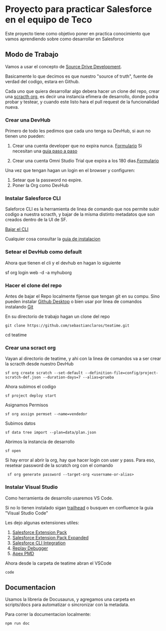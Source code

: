 # Proyecto para practicar Salesforce en el equipo de Teco

Este proyecto tiene como objetivo poner en practica conocimiento que vamos aprendiendo sobre como desarrollar en Salesforce

## Modo de Trabajo

Vamos a usar el concepto de [Source Drive Development](https://trailhead.salesforce.com/content/learn/modules/sfdx_app_dev/sfdx_app_dev_setup_dx).

Basicamente lo que decimos es que nuestro "source of truth", fuente de verdad del codigo, estara en Github.

Cada uno que quiera desarrollar algo debera hacer un clone del repo, crear una [scracth org](https://trailhead.salesforce.com/content/learn/modules/sfdx_app_dev/sfdx_app_dev_setup_dx), es decir una instancia efimera de desarrollo, donde podra probar y testear, y cuando este listo hara el pull request de la funcionalidad nueva.

### Crear una DevHub

Primero de todo les pedimos que cada uno tenga su DevHub, si aun no tienen uno pueden:

1. Crear una cuenta developer que no expira nunca. [Formulario](https://developer.salesforce.com/signup)
   Si necesitan una [guia paso a paso](https://www.apexhours.com/how-to-create-a-free-salesforce-developer-account/#:~:text=Go%20to%20the%20Salesforce%20Developer,Then%20Choose%20a%20unique%20username.)

2. Crear una cuenta Omni Studio Trial que expira a los 180 dias.[Formulario](https://trailhead.salesforce.com/promo/orgs/omnistudiotrails)

Una vez que tengan hagan un login en el browser y configuren:

1. Setear que la password no expire.
2. Poner la Org como DevHub

### Instalar Salesforce CLI

Saleforce CLI es la herramienta de linea de comando que nos permite subir codigo a nuestra scracth, y bajar de la misma distinto metadatos que son creados dentro de la UI de SF.

[Bajar el CLI](https://developer.salesforce.com/tools/salesforcecli?_ga=2.11139901.867475159.1706793275-450459138.1704306154)

Cualquier cosa consultar la [guia de instalacion](https://developer.salesforce.com/docs/atlas.en-us.sfdx_setup.meta/sfdx_setup/sfdx_setup_install_cli.htm)

### Setear el DevHub como default

Ahora que tienen el cli y el devhub en hagan lo siguiente

sf org login web -d -a myhuborg

### Hacer el clone del repo

Antes de bajar el Repo localmente fijense que tengan git en su compu. Sino pueden instalar [Github Desktop](https://desktop.github.com/) o bien usar por linea de comandos instalando [Git](https://git-scm.com/book/en/v2/Getting-Started-Installing-Git)

En su directorio de trabajo hagan un clone del repo

```
git clone https://github.com/sebastianclaros/teatime.git
```

cd teatime

### Crear una scract org

Vayan al directorio de teatime, y ahi con la linea de comandos va a ser crear la scracth desde nuestro DevHub

```
sf org create scratch --set-default --definition-file=config/project-scratch-def.json --duration-days=7 --alias=prueba
```

Ahora subimos el codigo

```
sf project deploy start
```

Asignamos Permisos

```
sf org assign permset --name=vendedor
```

Subimos datos

```
sf data tree import --plan=data/plan.json
```

Abrimos la instancia de desarrollo

```
sf open
```

Si hay error al abrir la org, hay que hacer login con user y pass. Para eso, resetear password de la scratch org con el comando

```
 sf org generate password --target-org <username-or-alias>
```

### Instalar Visual Studio

Como herramienta de desarrollo usaremos VS Code.

Si no lo tienen instalado sigan [trailhead](https://trailhead.salesforce.com/es-MX/content/learn/projects/find-and-fix-bugs-with-apex-replay-debugger/apex-replay-debugger-set-up-vscode) o busquen en confluence la guia "Visual Studio Code"

Les dejo algunas extensiones utiles:

1. [Salesforce Extension Pack](https://marketplace.visualstudio.com/items?itemName=salesforce.salesforcedx-vscode)
2. [Salesforce Extension Pack Expanded](https://marketplace.visualstudio.com/items?itemName=salesforce.salesforcedx-vscode-expanded)
3. [Salesforce CLI Integration](https://marketplace.visualstudio.com/items?itemName=salesforce.salesforcedx-vscode-core)
4. [Replay Debugger](https://marketplace.visualstudio.com/items?itemName=salesforce.salesforcedx-vscode-apex-replay-debugger)
5. [Apex PMD](https://marketplace.visualstudio.com/items?itemName=chuckjonas.apex-pmd)

Ahora desde la carpeta de teatime abran el VSCode

```
code
```

## Documentacion

Usamos la libreria de Docusaurus, y agregamos una carpeta en scripts/docs para automatizar o sincronizar con la metadata.

Para correr la documentacion localmente:

```
npm run doc
```
